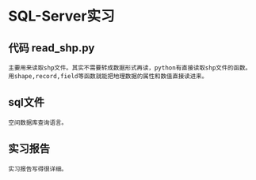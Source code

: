 # SQL-Server实习
## 代码 read_shp.py
    主要用来读取shp文件。其实不需要转成数据形式再读，python有直接读取shp文件的函数。
    用shape,record,field等函数就能把地理数据的属性和数值直接读进来。
## sql文件
    空间数据库查询语言。
## 实习报告
    实习报告写得很详细。
